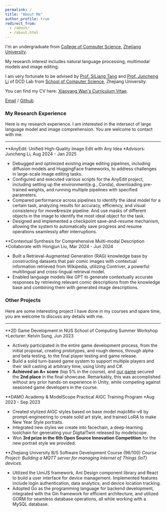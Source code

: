 ```yaml
---
permalink: /
title: "About Me"
author_profile: true
redirect_from: 
  - /about/
  - /about.html
---
```


<!-- This is the front page of a website that is powered by the [Academic Pages template](https://github.com/academicpages/academicpages.github.io) and hosted on GitHub pages. [GitHub pages](https://pages.github.com) is a free service in which websites are built and hosted from code and data stored in a GitHub repository, automatically updating when a new commit is made to the respository. This template was forked from the [Minimal Mistakes Jekyll Theme](https://mmistakes.github.io/minimal-mistakes/) created by Michael Rose, and then extended to support the kinds of content that academics have: publications, talks, teaching, a portfolio, blog posts, and a dynamically-generated CV. You can fork [this repository](https://github.com/academicpages/academicpages.github.io) right now, modify the configuration and markdown files, add your own PDFs and other content, and have your own site for free, with no ads! An older version of this template powers my own personal website at [stuartgeiger.com](http://stuartgeiger.com), which uses [this Github repository](https://github.com/staeiou/staeiou.github.io). -->

I'm an undergraduate from [College of Computer Science](http://www.en.cs.zju.edu.cn/), [Zhejiang University](https://www.zju.edu.cn/). 

My research interest includes natural language processing, multimodal models and image editing.

I am very fortunate to be advised by [Prof. SiLiang Tang](https://person.zju.edu.cn/en/siliang) and [Prof. Juncheng Li](https://scholar.google.com.hk/citations-user=lm9s-QgAAAAJ&hl=zh-CN) of DCD Lab from [School of Computer Science](http://www.en.cs.zju.edu.cn/), Zhejiang University. 

You can find my CV here: [Xiaoyang Wan's Curriculum Vitae](../assets/CV.pdf).

[Email](3210105708@zju.edu.cn) / [Github](https://github.com/trumpool)

<!-- A data-driven personal website
======
Like many other Jekyll-based GitHub Pages templates, Academic Pages makes you separate the website's content from its form. The content & metadata of your website are in structured markdown files, while various other files constitute the theme, specifying how to transform that content & metadata into HTML pages. You keep these various markdown (.md), YAML (.yml), HTML, and CSS files in a public GitHub repository. Each time you commit and push an update to the repository, the [GitHub pages](https://pages.github.com/) service creates static HTML pages based on these files, which are hosted on GitHub's servers free of charge.

Many of the features of dynamic content management systems (like Wordpress) can be achieved in this fashion, using a fraction of the computational resources and with far less vulnerability to hacking and DDoSing. You can also modify the theme to your heart's content without touching the content of your site. If you get to a point where you've broken something in Jekyll/HTML/CSS beyond repair, your markdown files describing your talks, publications, etc. are safe. You can rollback the changes or even delete the repository and start over -- just be sure to save the markdown files! Finally, you can also write scripts that process the structured data on the site, such as [this one](https://github.com/academicpages/academicpages.github.io/blob/master/talkmap.ipynb) that analyzes metadata in pages about talks to display [a map of every location you've given a talk](https://academicpages.github.io/talkmap.html).

Getting started
======
1. Register a GitHub account if you don't have one and confirm your e-mail (required!)
2. Fork [this repository](https://github.com/academicpages/academicpages.github.io) by clicking the "fork" button in the top right. 
3. Go to the repository's settings (rightmost item in the tabs that start with "Code", should be below "Unwatch"). Rename the repository "[your GitHub username].github.io", which will also be your website's URL.
4. Set site-wide configuration and create content & metadata (see below -- also see [this set of diffs](http://archive.is/3TPas) showing what files were changed to set up [an example site](https://getorg-testacct.github.io) for a user with the username "getorg-testacct")
5. Upload any files (like PDFs, .zip files, etc.) to the files/ directory. They will appear at https://[your GitHub username].github.io/files/example.pdf.  
6. Check status by going to the repository settings, in the "GitHub pages" section

Site-wide configuration
------
The main configuration file for the site is in the base directory in [_config.yml](https://github.com/academicpages/academicpages.github.io/blob/master/_config.yml), which defines the content in the sidebars and other site-wide features. You will need to replace the default variables with ones about yourself and your site's github repository. The configuration file for the top menu is in [_data/navigation.yml](https://github.com/academicpages/academicpages.github.io/blob/master/_data/navigation.yml). For example, if you don't have a portfolio or blog posts, you can remove those items from that navigation.yml file to remove them from the header. 

Create content & metadata
------
For site content, there is one markdown file for each type of content, which are stored in directories like _publications, _talks, _posts, _teaching, or _pages. For example, each talk is a markdown file in the [_talks directory](https://github.com/academicpages/academicpages.github.io/tree/master/_talks). At the top of each markdown file is structured data in YAML about the talk, which the theme will parse to do lots of cool stuff. The same structured data about a talk is used to generate the list of talks on the [Talks page](https://academicpages.github.io/talks), each [individual page](https://academicpages.github.io/talks/2012-03-01-talk-1) for specific talks, the talks section for the [CV page](https://academicpages.github.io/cv), and the [map of places you've given a talk](https://academicpages.github.io/talkmap.html) (if you run this [python file](https://github.com/academicpages/academicpages.github.io/blob/master/talkmap.py) or [Jupyter notebook](https://github.com/academicpages/academicpages.github.io/blob/master/talkmap.ipynb), which creates the HTML for the map based on the contents of the _talks directory).

**Markdown generator**

I have also created [a set of Jupyter notebooks](https://github.com/academicpages/academicpages.github.io/tree/master/markdown_generator
) that converts a CSV containing structured data about talks or presentations into individual markdown files that will be properly formatted for the Academic Pages template. The sample CSVs in that directory are the ones I used to create my own personal website at stuartgeiger.com. My usual workflow is that I keep a spreadsheet of my publications and talks, then run the code in these notebooks to generate the markdown files, then commit and push them to the GitHub repository.

How to edit your site's GitHub repository
------
Many people use a git client to create files on their local computer and then push them to GitHub's servers. If you are not familiar with git, you can directly edit these configuration and markdown files directly in the github.com interface. Navigate to a file (like [this one](https://github.com/academicpages/academicpages.github.io/blob/master/_talks/2012-03-01-talk-1.md) and click the pencil icon in the top right of the content preview (to the right of the "Raw | Blame | History" buttons). You can delete a file by clicking the trashcan icon to the right of the pencil icon. You can also create new files or upload files by navigating to a directory and clicking the "Create new file" or "Upload files" buttons. 

Example: editing a markdown file for a talk
![Editing a markdown file for a talk](/images/editing-talk.png)

For more info
------
More info about configuring Academic Pages can be found in [the guide](https://academicpages.github.io/markdown/). The [guides for the Minimal Mistakes theme](https://mmistakes.github.io/minimal-mistakes/docs/configuration/) (which this theme was forked from) might also be helpful. -->

### My Research Experience

Here is my research experience. I am interested in the intersect of large language model and image comprehension. You are welcome to contact with me.

-----
**AnyEdit: Unified High-Quality Image Edit with Any Idea
*Advisors: Juncheng Li, Aug 2024 - Jan 2025

- Debugged and optimized existing image editing pipelines, including diffusion models and HuggingFace frameworks, to address challenges in large-scale image editing tasks.
- Configured and executed various scripts for the AnyEdit project, including setting up the environment(e.g., Conda), downloading pre-trained weights, and running multiple pipelines with specified parameters.
- Compared performance across pipelines to identify the ideal model for a certain task, analyzing results for accuracy, efficiency, and visual consistency for move&resize pipeline. And use masks of different objects in the image to identify the most ideal object for the task.
- Designed and implemented a checkpoint save-and-resume mechanism, allowing the system to automatically save progress and resume operations seamlessly after interruptions.

**Contextual Synthesis for Comprehensive Multi-modal Description
*Collaborate with Hongjun Liu, Mar 2024 - Jun 2024

- Built a Retrieval-Augmented Generation (RAG) knowledge base by constructing datasets that pair comic images with contextual information retrieved from Wikipedia, utilizing Contriver, a powerful multilingual and cross-lingual retrieval model.
- Enabled language models like GPT to generate contextually accurate responses by retrieving relevant comic descriptions from the knowledge base and combining them with generated image descriptions.

### Other Projects

Here are some interesting project I have done in my courses and spare time, you are welcome to discuss any details with me.

-----
**2D Game Development in NUS School of Computing Summer Workshop
*Lecturer: Kelvin Sung, Jun 2023

- Actively participated in the entire game development process, from the initial proposal, creating prototypes, and rough demos, through alpha and beta testing, to the final player testing and game release.
- Build a solid turn-based game system to support multiple players and their skill casting at arbitrary time, using Unity and C#.
- **Achieved an A+ score** (top 5% in the course), and [our game](https://fluuuegel.github.io/WebGL/) secured the **2nd place** in the final showcase. Remarkably, this was accomplished without any prior hands-on experience in Unity, while competing against seasoned game developers in the course.

**DAMO Academy & ModelScope Practical AIGC Training Program
*Aug 2023 - Sep 2023

- Created stylized AIGC styles based on base model majicMix-v6 by prompt-engineering to create solid 
art style, and trained LoRA to make New Year Style portraits.
- Integrated new styles we create into facechain, a deep-learning toolchain for generating your DigitalTwin released by modelscope.
- Won **3rd prize in the 6th Open Source Innovation Competition** for the new portrait style we provided.

**Zhejiang University B/S Software Development Course (96/100)
*Course Project: Building a MQTT server for managing Internet of Things (IoT) devices.*

- Utilized the UmiJS framework, Ant Design component library and React to build a user interface for device management. Implemented features include login authentication, data analytics, and device location tracking.
- Adopted Go as the programming language for backend development, integrated with the Gin framework for efficient architecture, and utilized GORM for seamless database operations, all while working with a MySQL database.